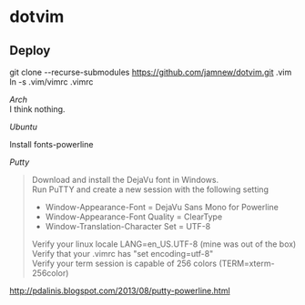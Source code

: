 # dotvim

## Deploy
git clone --recurse-submodules https://github.com/jamnew/dotvim.git .vim  
ln -s .vim/vimrc .vimrc

*Arch*  
I think nothing.

*Ubuntu*  

Install fonts-powerline

*Putty*

> Download and install the DejaVu font in Windows.  
> Run PuTTY and create a new session with the following setting
>
> - Window-Appearance-Font = DejaVu Sans Mono for Powerline
> - Window-Appearance-Font Quality = ClearType
> - Window-Translation-Character Set = UTF-8
>
> Verify your linux locale LANG=en_US.UTF-8  (mine was out of the box)  
> Verify that your .vimrc has "set encoding=utf-8"  
> Verify your term session is capable of 256 colors (TERM=xterm-256color)

http://pdalinis.blogspot.com/2013/08/putty-powerline.html
